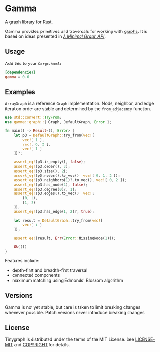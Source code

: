 # Gamma

A graph library for Rust.

Gamma provides primitives and traversals for working with [graphs](https://en.wikipedia.org/wiki/Graph_theory). It is based on ideas presented in *[A Minimal Graph API](https://depth-first.com/articles/2020/01/06/a-minimal-graph-api/)*.

## Usage

Add this to your `Cargo.toml`:

```toml
[dependencies]
gamma = 0.6
```

## Examples

`ArrayGraph` is a reference `Graph` implementation. Node, neighbor, and
edge iteration order are stable and determined by the `from_adjacency` function.

```rust
use std::convert::TryFrom;
use gamma::graph::{ Graph, DefaultGraph, Error };

fn main() -> Result<(), Error> {
    let p3 = DefaultGraph::try_from(vec![
        vec![ 1 ],
        vec![ 0, 2 ],
        vec![ 1 ]
    ])?;

    assert_eq!(p3.is_empty(), false);
    assert_eq!(p3.order(), 3);
    assert_eq!(p3.size(), 2);
    assert_eq!(p3.nodes().to_vec(), vec![ 0, 1, 2 ]);
    assert_eq!(p3.neighbors(1)?.to_vec(), vec![ 0, 2 ]);
    assert_eq!(p3.has_node(4), false);
    assert_eq!(p3.degree(0)?, 1);
    assert_eq!(p3.edges().to_vec(), vec![
        (0, 1),
        (1, 2)
    ]);
    assert_eq!(p3.has_edge(1, 2)?, true);

    let result = DefaultGraph::try_from(vec![
        vec![ 1 ]
    ]);

    assert_eq!(result, Err(Error::MissingNode(1)));

    Ok(())
}
```

Features include:

- depth-first and breadth-first traversal
- connected components
- maximum matching using Edmonds' Blossom algorithm

## Versions

Gamma is not yet stable, but care is taken to limit breaking changes whenever possible. Patch versions never introduce breaking changes.

## License

Tinygraph is distributed under the terms of the MIT License. See
[LICENSE-MIT](LICENSE-MIT) and [COPYRIGHT](COPYRIGHT) for details.